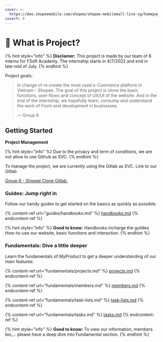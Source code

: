 ```yaml
---
cover: >-
  https://deo.shopeemobile.com/shopee/shopee-mobilemall-live-sg/homepage/26c9324913c021677768c36975d635ef.png
coverY: 0
---
```


# 📗 What is Project?

{% hint style="info" %}
**Disclamer:** This project is made by our team of 6 interns for FSoft Academy. The internship starts in 4/7/2022 and end in late-mid of July.
{% endhint %}

Project goals:

> In change of re-create the most used e-Commerce platform in Vietnam - Shopee. The goal of this project is clone the basic functions, user-flows and concept of UX/UI of the website. And in the end of the internship, we hopefully learn, consump and understand the work of Front-end development in businesses.
>
> — Group 6

## Getting Started

**Project Management**

{% hint style="info" %}
Due to the privacy and term of conditions, we are not allow to use Github as SVC.&#x20;
{% endhint %}

To manage the project, we are currently using the Gitlab as SVC. Link to our Gitlab

[Group 6 - Shopee Clone Gitlab.](https://gitlab.com/group-06-react-02/shopee-clone)&#x20;



### Guides: Jump right in

Follow our handy guides to get started on the basics as quickly as possible:

{% content-ref url="guides/handbooks.md" %}
[handbooks.md](guides/handbooks.md)
{% endcontent-ref %}

{% hint style="info" %}
**Good to know:** Handbooks incharge the guildes How-to-use our website, basic functions and interaction.
{% endhint %}

### Fundamentals: Dive a little deeper

Learn the fundamentals of MyProduct to get a deeper understanding of our main features:

{% content-ref url="fundamentals/projects.md" %}
[projects.md](fundamentals/projects.md)
{% endcontent-ref %}

{% content-ref url="fundamentals/members.md" %}
[members.md](fundamentals/members.md)
{% endcontent-ref %}

{% content-ref url="fundamentals/task-lists.md" %}
[task-lists.md](fundamentals/task-lists.md)
{% endcontent-ref %}

{% content-ref url="fundamentals/tasks.md" %}
[tasks.md](fundamentals/tasks.md)
{% endcontent-ref %}

{% hint style="info" %}
**Good to know:** To view our information, members bio,... please have a deep dive into Fundamental section.
{% endhint %}
